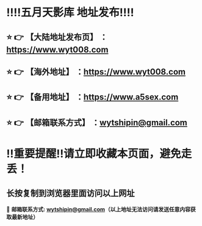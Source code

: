 
:bangbang::bangbang:五月天影库 地址发布:bangbang::bangbang:
==
:star: :point_right: 【大陆地址发布页】 ：https://www.wyt008.com
------
:star: :point_right: 【海外地址】 ：https://www.wyt008.com
------
:star: :point_right: 【备用地址】 ：https://www.a5sex.com
------
:star: :point_right: 【邮箱联系方式】 ：wytshipin@gmail.com
------
:bangbang:重要提醒:bangbang:请立即收藏本页面，避免走丢！
==

长按复制到浏览器里面访问以上网址
-

:e-mail: __邮箱联系方式: wytshipin@gmail.com（以上地址无法访问请发送任意内容获取最新地址）__

